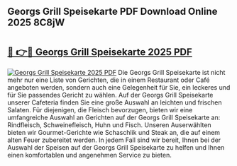 ## Georgs Grill Speisekarte PDF Download Online 2025 8C8jW

# <h2><a href="http://gc6dws.nevu.top/?p=Georgs+Grill+Speisekarte">🔗 👉🔴 Georgs Grill Speisekarte 2025 PDF</a></h2>

[![Georgs Grill Speisekarte 2025 PDF](https://i.imgur.com/dBaPXMq.png)](http://gc6dws.nevu.top/?p=Georgs+Grill+Speisekarte)
Die Georgs Grill Speisekarte ist nicht mehr nur eine Liste von Gerichten, die in einem Restaurant oder Café angeboten werden, sondern auch eine Gelegenheit für Sie, ein leckeres und für Sie passendes Gericht zu wählen. Auf der Georgs Grill Speisekarte unserer Cafeteria finden Sie eine große Auswahl an leichten und frischen Salaten. Für diejenigen, die Fleisch bevorzugen, bieten wir eine umfangreiche Auswahl an Gerichten auf der Georgs Grill Speisekarte an: Rindfleisch, Schweinefleisch, Huhn und Fisch. Unseren Auserwählten bieten wir Gourmet-Gerichte wie Schaschlik und Steak an, die auf einem alten Feuer zubereitet werden. In jedem Fall sind wir bereit, Ihnen bei der Auswahl der Speisen auf der Georgs Grill Speisekarte zu helfen und Ihnen einen komfortablen und angenehmen Service zu bieten.
